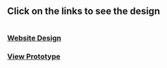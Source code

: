 ## Click on the links to see the design 
#

### [Website Design](https://www.figma.com/design/u4TeCxiEBo7Ep142maPncd/Projects-website?node-id=402-672&t=sS0iZZaedTc4TerR-1)


### [View Prototype](https://www.figma.com/proto/u4TeCxiEBo7Ep142maPncd/Projects-website?node-id=402-1364&t=TqWriZbWwLEwqeqt-1&scaling=scale-down&content-scaling=fixed&page-id=402%3A672&starting-point-node-id=402%3A673)


